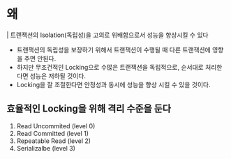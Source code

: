 # 왜

| 트랜잭션의 Isolation(독립성)을 고의로 위배함으로서 성능을 향상시킬 수 있다

- 트랜잭션의 독립성을 보장하기 위해서 트랜잭션이 수행될 때 다른 트랜잭션에 영향을 주면 안된다.
- 하지만 무조건적인 Locking으로 수많은 트랜잭션을 독립적으로, 순서대로 처리한다면 성능은 저하될 것이다.
- Locking을 잘 조절한다면 안정성과 동시에 성능을 향상 시킬 수 있을 것이다.

## 효율적인 Locking을 위해 격리 수준을 둔다

1. Read Uncommited (level 0)
2. Read Committed (level 1)
3. Repeatable Read (level 2)
4. Serializalbe (level 3)
